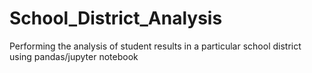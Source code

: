 # School_District_Analysis
Performing the analysis of student results in a particular school district using pandas/jupyter notebook
